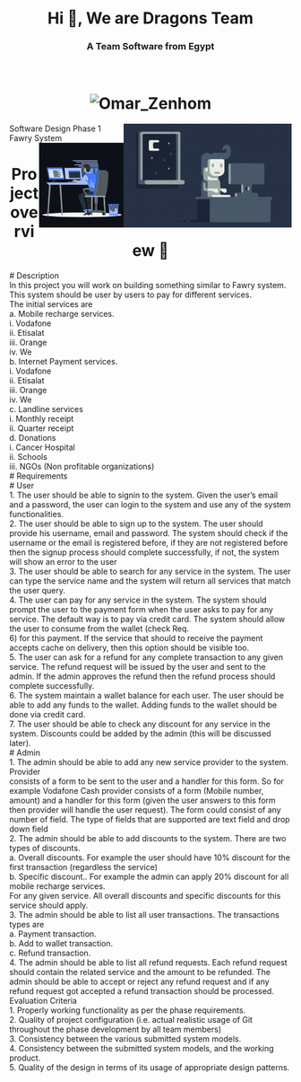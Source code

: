 <h1 align="center">Hi 👋, We are Dragons Team</h1>
<h3 align="center">A Team Software from Egypt</h3><br>
<h1 align="center">
        <img align="center" src="https://readme-typing-svg.herokuapp.com?font=Press+Start+2P&size=20&color=4DD421&lines=Hey!+We+are;Best+Software+developer" alt="Omar_Zenhom" />
        </h1>
<img alt="Night Coding" src="https://raw.githubusercontent.com/AVS1508/AVS1508/master/assets/Night-Coding.gif" align="right"/>
Software Design Phase 1
Fawry System
<img align="right" src="https://raw.githubusercontent.com/SubhadeepZilong/SubhadeepZilong/main/icons/animation_500_kxa883sd.gif" alt="Unfortunately I didn't find the author of the pic, feel to open a pull request if found" width="30%" />
<h1 align="center">Project overview 👋</h1>
# Description <br>
In this project you will work on building something similar to Fawry system. This system should 
be user by users to pay for different services. <br>The initial services are<br>
a. Mobile recharge services.<br>
i. Vodafone<br>
ii. Etisalat<br>
iii. Orange<br>
iv. We<br>
b. Internet Payment services.<br>
i. Vodafone<br>
ii. Etisalat<br>
iii. Orange<br>
iv. We<br>
c. Landline services<br>
i. Monthly receipt<br>
ii. Quarter receipt<br>
d. Donations<br>
i. Cancer Hospital<br>
ii. Schools<br>
iii. NGOs (Non profitable organizations)<br>
# Requirements<br>
# User <br>
1. The user should be able to signin to the system. Given the user’s email and a password, 
the user can login to the system and use any of the system functionalities.<br>
2. The user should be able to sign up to the system. The user should provide his 
username, email and password. The system should check if the username or the email 
is registered before, if they are not registered before then the signup process should 
complete successfully, if not, the system will show an error to the user<br>
3. The user should be able to search for any service in the system. The user can type the 
service name and the system will return all services that match the user query.<br>
4. The user can pay for any service in the system. The system should prompt the user to 
the payment form when the user asks to pay for any service. The default way is to pay 
via credit card. The system should allow the user to consume from the wallet (check 
Req.<br>
6) for this payment. If the service that should to receive the payment accepts cache 
on delivery, then this option should be visible too.<br>
5. The user can ask for a refund for any complete transaction to any given service. The 
refund request will be issued by the user and sent to the admin. If the admin approves 
the refund then the refund process should complete successfully. <br>
6. The system maintain a wallet balance for each user. The user should be able to add any 
funds to the wallet. Adding funds to the wallet should be done via credit card.<br>
7. The user should be able to check any discount for any service in the system. Discounts 
could be added by the admin (this will be discussed later).<br>
# Admin<br>
1. The admin should be able to add any new service provider to the system. Provider <br>
consists of a form to be sent to the user and a handler for this form. So for example 
Vodafone Cash provider consists of a form (Mobile number, amount) and a handler for 
this form (given the user answers to this form then provider will handle the user request). 
The form could consist of any number of field. The type of fields that are supported are 
text field and drop down field<br>
2. The admin should be able to add discounts to the system. There are two types of 
discounts.<br>
a. Overall discounts. For example the user should have 10% discount for the first 
transaction (regardless the service)<br>
b. Specific discount.. For example the admin can apply 20% discount for all mobile 
recharge services.<br>
For any given service. All overall discounts and specific discounts for this service should 
apply.<br>
3. The admin should be able to list all user transactions. The transactions types are<br>
a. Payment transaction.<br>
b. Add to wallet transaction.<br>
c. Refund transaction. <br>
4. The admin should be able to list all refund requests. Each refund request should contain 
the related service and the amount to be refunded. The admin should be able to accept 
or reject any refund request and if any refund request got accepted a refund transaction 
should be processed. <br>
Evaluation Criteria<br>
1. Properly working functionality as per the phase requirements.<br>
2. Quality of project configuration (i.e. actual realistic usage of Git throughout the 
phase development by all team members)<br>
3. Consistency between the various submitted system models.<br>
4. Consistency between the submitted system models, and the working product.<br>
5. Quality of the design in terms of its usage of appropriate design patterns.<br>
